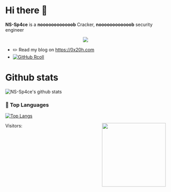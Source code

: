 # Hi there 👋

**NS-Sp4ce** is a **noooooooooooob** Cracker, **noooooooooooob** security engineer

<p align="center">
  <img align="center" src="https://github.com/smallnest/smallnest/raw/master/developer.gif"/>
</p>

- ✏️ Read my blog on https://0x20h.com
- [![GitHub RcoIl](https://img.shields.io/github/followers/NS-Sp4ce?label=follower%20github&style=flat-square)](https://github.com/NS-Sp4ce)

# Github stats

![NS-Sp4ce's github stats](https://github-readme-stats.vercel.app/api?username=AodeNew&show_icons=true&theme=buefy)

### 🔱 Top Languages

[![Top Langs](https://github-readme-stats.vercel.app/api/top-langs/?username=AodeNew&hide=css,html&layout=compact)](https://github-readme-stats.vercel.app/api/top-langs/?username=AodeNew&hide=css,html&layout=compact)

Visitors: <img align='right' src="https://profile-counter.glitch.me/AodeNew/count.svg" width="200">

